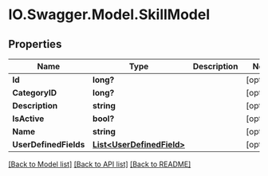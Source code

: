 # IO.Swagger.Model.SkillModel
## Properties

Name | Type | Description | Notes
------------ | ------------- | ------------- | -------------
**Id** | **long?** |  | [optional] 
**CategoryID** | **long?** |  | [optional] 
**Description** | **string** |  | [optional] 
**IsActive** | **bool?** |  | [optional] 
**Name** | **string** |  | [optional] 
**UserDefinedFields** | [**List&lt;UserDefinedField&gt;**](UserDefinedField.md) |  | [optional] 

[[Back to Model list]](../README.md#documentation-for-models) [[Back to API list]](../README.md#documentation-for-api-endpoints) [[Back to README]](../README.md)

